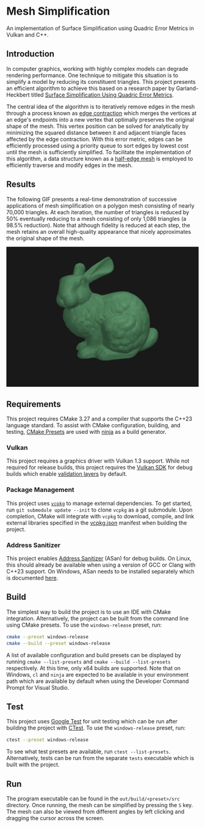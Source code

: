 
# Mesh Simplification

An implementation of Surface Simplification using Quadric Error Metrics in Vulkan and C++.

## Introduction

In computer graphics, working with highly complex models can degrade rendering performance. One technique to mitigate this situation is to simplify a model by reducing its constituent triangles. This project presents an efficient algorithm to achieve this based on a research paper by Garland-Heckbert titled [Surface Simplification Using Quadric Error Metrics](docs/surface_simplification.pdf).

The central idea of the algorithm is to iteratively remove edges in the mesh through a process known as [edge contraction](https://en.wikipedia.org/wiki/Edge_contraction) which merges the vertices at an edge's endpoints into a new vertex that optimally preserves the original shape of the mesh. This vertex position can be solved for analytically by minimizing the squared distance between it and adjacent triangle faces affected by the edge contraction. With this error metric, edges can be efficiently processed using a priority queue to sort edges by lowest cost until the mesh is sufficiently simplified. To facilitate the implementation of this algorithm, a data structure known as a [half-edge mesh](src/geometry/half_edge_mesh.h) is employed to efficiently traverse and modify edges in the mesh.

## Results

The following GIF presents a real-time demonstration of successive applications of mesh simplification on a polygon mesh consisting of nearly 70,000 triangles. At each iteration, the number of triangles is reduced by 50% eventually reducing to a mesh consisting of only 1,086 triangles (a 98.5% reduction). Note that although fidelity is reduced at each step, the mesh retains an overall high-quality appearance that nicely approximates the original shape of the mesh.

![An example of a mesh simplification algorithm applied iteratively to a complex triangle mesh](mesh_simplification.gif)

## Requirements

This project requires CMake 3.27 and a compiler that supports the C++23 language standard. To assist with CMake configuration, building, and testing, [CMake Presets](https://cmake.org/cmake/help/v3.22/manual/cmake-presets.7.html) are used with [ninja](https://ninja-build.org/) as a build generator.

### Vulkan

This project requires a graphics driver with Vulkan 1.3 support. While not required for release builds, this project requires the [Vulkan SDK](https://www.lunarg.com/vulkan-sdk/) for debug builds which enable [validation layers](https://vulkan.lunarg.com/doc/view/latest/windows/validation_layers.html) by default.

### Package Management

This project uses [`vcpkg`](https://vcpkg.io) to manage external dependencies.  To get started, run `git submodule update --init` to clone `vcpkg` as a git submodule. Upon completion, CMake will integrate with `vcpkg` to download, compile, and link external libraries specified in the [vcpkg.json](vcpkg.json) manifest when building the project.

### Address Sanitizer

This project enables [Address Sanitizer](https://clang.llvm.org/docs/AddressSanitizer.html) (ASan) for debug builds. On Linux, this should already be available when using a version of GCC or Clang with C++23 support. On Windows, ASan needs to be installed separately which is documented [here](https://learn.microsoft.com/en-us/cpp/sanitizers/asan?view=msvc-170#install-addresssanitizer).

## Build

The simplest way to build the project is to use an IDE with CMake integration. Alternatively, the project can be built from the command line using CMake presets. To use the `windows-release` preset, run:

```bash
cmake --preset windows-release
cmake --build --preset windows-release
```

A list of available configuration and build presets can be displayed by running  `cmake --list-presets` and `cmake --build --list-presets` respectively. At this time, only x64 builds are supported. Note that on Windows, `cl` and `ninja` are expected to be available in your environment path which are available by default when using the Developer Command Prompt for Visual Studio.

## Test

This project uses [Google Test](https://github.com/google/googletest) for unit testing which can be run after building the project with [CTest](https://cmake.org/cmake/help/book/mastering-cmake/chapter/Testing%20With%20CMake%20and%20CTest.html). To use the `windows-release` preset, run:

```bash
ctest --preset windows-release
```

To see what test presets are available, run `ctest --list-presets`.  Alternatively, tests can be run from the separate `tests` executable which is built with the project.

## Run

The program executable can be found in the `out/build/<preset>/src` directory. Once running, the mesh can be simplified by pressing the `S` key. The mesh can also be viewed from different angles by left clicking and dragging the cursor across the screen.
